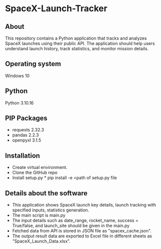# SpaceX-Launch-Tracker

## About
This repository contains a Python application that tracks and analyzes SpaceX launches using their public API. The application should help users understand launch history, track statistics, and monitor mission details.
 
## Operating system
Windows 10

## Python 
Python 3.10.16

## PIP Packages             
* requests 2.32.3
* pandas 2.2.3
* openpyxl 3.1.5

## Installation
* Create virtual environment.
* Clone the GitHub repo
* Install setup.py
      * pip install -e <path of  setup.py file
 

## Details about the software
* This application shows SpaceX launch key details, launch tracking with specified inputs, statistics generation.
* The main script is main.py
* The input details such as date_range, rocket_name, success = True/false, and launch_site should be given in the main.py
* Fetched data from API is stored in JSON file as "spacex_cache.json".
* The output result data are exported to Excel file in different sheets as "SpaceX_Launch_Data.xlsx".
